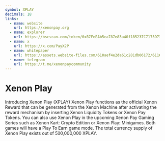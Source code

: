 ```yaml
---
symbol: XPLAY
decimals: 18
links:
  - name: website
    url: https://xenonpay.org
  - name: explorer
    url: https://bscscan.com/token/0xB7FeEAb5ea787e83a40f185237C717597363E0d6
  - name: x
    url: https://x.com/PayX2P
  - name: whitepaper
    url: https://assets.website-files.com/610aef4e2da61c281db06172/6116c6bdb929435fbc897923_Whitepaper_X2P_Official.pdf
  - name: telegram
    url: https://t.me/xenonpaycommunity
---
```


# Xenon Play

Introducing Xenon Play (XPLAY) Xenon Play functions as the official Xenon Reward that can be generated from the Xenon Machine after activating the reward mechanism by inserting Xenon Liquidity Tokens or Xenon Pay Tokens. You can also use Xenon Play in the upcoming Xenon Pay Gaming Series such as Xenon Kart: Crypto Edition or Xenon Play: Minigames. Both games will have a Play To Earn game mode. The total currency supply of Xenon Play exists out of 500,000,000 XPLAY.
